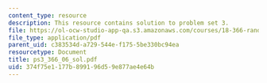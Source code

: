 ```yaml
---
content_type: resource
description: This resource contains solution to problem set 3.
file: https://ol-ocw-studio-app-qa.s3.amazonaws.com/courses/18-366-random-walks-and-diffusion-fall-2006/374f75e1177b899196d59e877ae4e64b_ps3_366_06_sol.pdf
file_type: application/pdf
parent_uid: c383534d-a729-544e-f175-5be330bc94ea
resourcetype: Document
title: ps3_366_06_sol.pdf
uid: 374f75e1-177b-8991-96d5-9e877ae4e64b
---
```

